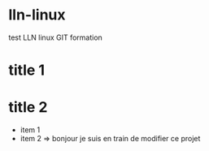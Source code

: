 # lln-linux
test LLN linux GIT formation
# title 1
# title 2
* item 1
* item 2
 => bonjour je suis en train de modifier ce projet
